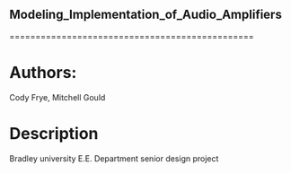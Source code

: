 ## Modeling_Implementation_of_Audio_Amplifiers
===============================================

# Authors: 

Cody Frye, Mitchell Gould 

# Description

Bradley university E.E. Department senior design project 
